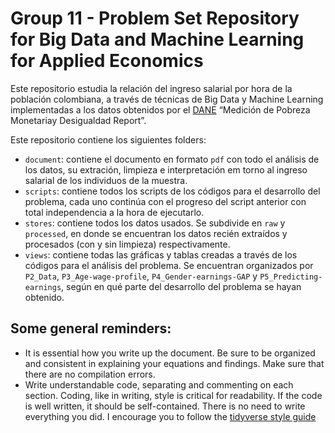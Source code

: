 # Group 11 - Problem Set Repository for Big Data and Machine Learning for Applied Economics

Este repositorio estudia la relación del ingreso salarial por hora de la población colombiana, a través de técnicas de Big Data y Machine Learning implementadas a los datos obtenidos por el [DANE](https://www.dane.gov.co/index.php/estadisticas-por-tema/mercado-laboral/empleo-y-desempleo/geih-historicos) “Medición de Pobreza Monetariay Desigualdad Report”.

Este repositorio contiene los siguientes folders:

- `document`: contiene el documento en formato `pdf` con todo el análisis de los datos, su extración, limpieza e interpretación em torno al ingreso salarial de los individuos de la muestra.
- `scripts`: contiene todos los scripts de los códigos para el desarrollo del problema, cada uno continúa con el progreso del script anterior con total independencia a la hora de ejecutarlo.
- `stores`: contiene todos los datos usados. Se subdivide en `raw` y `processed`, en donde se encuentran los datos recién extraídos y procesados (con y sin limpieza) respectivamente.
- `views`: contiene todas las gráficas y tablas creadas a través de los códigos para el análisis del problema. Se encuentran organizados por `P2_Data`, `P3_Age-wage-profile`, `P4_Gender-earnings-GAP` y `P5_Predicting-earnings`, según en qué parte del desarrollo del problema se hayan obtenido.



## Some general reminders: 

- It is essential how you write up the document. Be sure to be organized and consistent in explaining your equations and findings. Make sure that there are no compilation errors.
- Write understandable code, separating and commenting on each section. Coding, like in writing, style is critical for readability. If the code is well written, it should be self-contained. There is no need to write everything you did. I encourage you to follow the [tidyverse style guide](https://style.tidyverse.org/)

